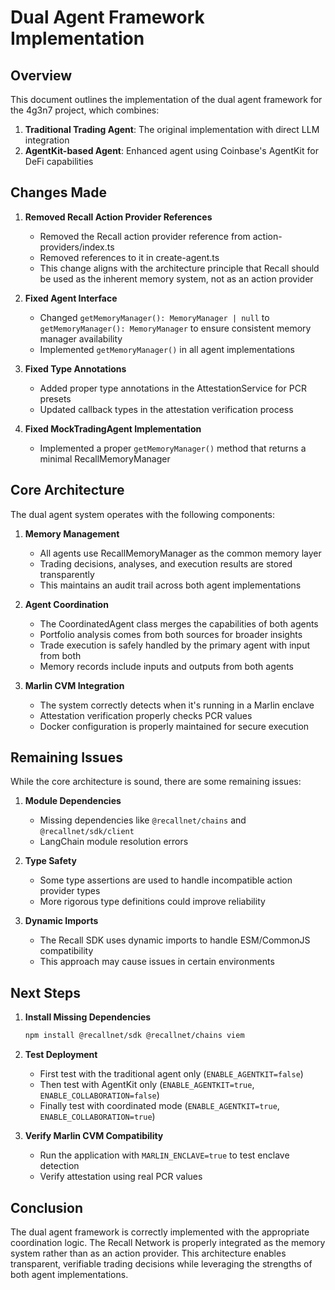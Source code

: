 # Dual Agent Framework Implementation

## Overview

This document outlines the implementation of the dual agent framework for the 4g3n7 project, which combines:

1. **Traditional Trading Agent**: The original implementation with direct LLM integration
2. **AgentKit-based Agent**: Enhanced agent using Coinbase's AgentKit for DeFi capabilities

## Changes Made

1. **Removed Recall Action Provider References**
   - Removed the Recall action provider reference from action-providers/index.ts
   - Removed references to it in create-agent.ts
   - This change aligns with the architecture principle that Recall should be used as the inherent memory system, not as an action provider

2. **Fixed Agent Interface**
   - Changed `getMemoryManager(): MemoryManager | null` to `getMemoryManager(): MemoryManager` to ensure consistent memory manager availability
   - Implemented `getMemoryManager()` in all agent implementations

3. **Fixed Type Annotations**
   - Added proper type annotations in the AttestationService for PCR presets
   - Updated callback types in the attestation verification process

4. **Fixed MockTradingAgent Implementation**
   - Implemented a proper `getMemoryManager()` method that returns a minimal RecallMemoryManager

## Core Architecture

The dual agent system operates with the following components:

1. **Memory Management**
   - All agents use RecallMemoryManager as the common memory layer
   - Trading decisions, analyses, and execution results are stored transparently
   - This maintains an audit trail across both agent implementations

2. **Agent Coordination**
   - The CoordinatedAgent class merges the capabilities of both agents
   - Portfolio analysis comes from both sources for broader insights
   - Trade execution is safely handled by the primary agent with input from both
   - Memory records include inputs and outputs from both agents

3. **Marlin CVM Integration**
   - The system correctly detects when it's running in a Marlin enclave
   - Attestation verification properly checks PCR values
   - Docker configuration is properly maintained for secure execution

## Remaining Issues

While the core architecture is sound, there are some remaining issues:

1. **Module Dependencies**
   - Missing dependencies like `@recallnet/chains` and `@recallnet/sdk/client`
   - LangChain module resolution errors

2. **Type Safety**
   - Some type assertions are used to handle incompatible action provider types
   - More rigorous type definitions could improve reliability

3. **Dynamic Imports**
   - The Recall SDK uses dynamic imports to handle ESM/CommonJS compatibility
   - This approach may cause issues in certain environments

## Next Steps

1. **Install Missing Dependencies**
   ```bash
   npm install @recallnet/sdk @recallnet/chains viem
   ```

2. **Test Deployment**
   - First test with the traditional agent only (`ENABLE_AGENTKIT=false`)
   - Then test with AgentKit only (`ENABLE_AGENTKIT=true`, `ENABLE_COLLABORATION=false`)
   - Finally test with coordinated mode (`ENABLE_AGENTKIT=true`, `ENABLE_COLLABORATION=true`)

3. **Verify Marlin CVM Compatibility**
   - Run the application with `MARLIN_ENCLAVE=true` to test enclave detection
   - Verify attestation using real PCR values

## Conclusion

The dual agent framework is correctly implemented with the appropriate coordination logic. The Recall Network is properly integrated as the memory system rather than as an action provider. This architecture enables transparent, verifiable trading decisions while leveraging the strengths of both agent implementations.
